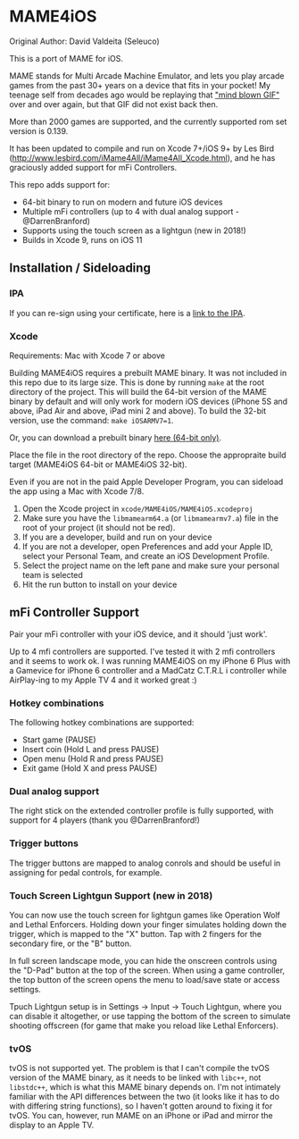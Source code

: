 # MAME4iOS

Original Author: David Valdeita (Seleuco)<br/>

This is a port of MAME for iOS.

MAME stands for Multi Arcade Machine Emulator, and lets you play arcade games from the past 30+ years on a device that fits in your pocket! My teenage self from decades ago would be replaying that ["mind blown GIF"](https://media0.giphy.com/media/xT0xeJpnrWC4XWblEk/giphy.gif) over and over again, but that GIF did not exist back then.

More than 2000 games are supported, and the currently supported rom set version is 0.139.

It has been updated to compile and run on Xcode 7+/iOS 9+ by Les Bird (http://www.lesbird.com/iMame4All/iMame4All_Xcode.html), and he has graciously added support for mFi Controllers.

This repo adds support for:

- 64-bit binary to run on modern and future iOS devices
- Multiple mFi controllers (up to 4 with dual analog support - @DarrenBranford)
- Supports using the touch screen as a lightgun (new in 2018!)
- Builds in Xcode 9, runs on iOS 11 

## Installation / Sideloading

### IPA 

If you can re-sign using your certificate, here is a [link to the IPA](https://mega.nz/#!XII3UTxb!LsCOZIPDwwk35SfPYlMg8I9WQZMFLU_y9VjchGSObCg).

### Xcode

Requirements: Mac with Xcode 7 or above

Building MAME4iOS requires a prebuilt MAME binary. It was not included in this repo due to its large size. This is done by running `make` at the root directory of the project. This will build the 64-bit version of the MAME binary by default and will only work for modern iOS devices (iPhone 5S and above, iPad Air and above, iPad mini 2 and above). To build the 32-bit version, use the command: `make iOSARMV7=1`.

Or, you can download a prebuilt binary [here (64-bit only)](https://mega.nz/#!GJZH3ShT!XVK53FgH5E8WuuSBD57rSwfidtQ2afxWQq9iaPXR4QE).

Place the file in the root directory of the repo. Choose the appropraite build target (MAME4iOS 64-bit or MAME4iOS 32-bit).

Even if you are not in the paid Apple Developer Program, you can sideload the app using a Mac with Xcode 7/8.

1. Open the Xcode project in `xcode/MAME4iOS/MAME4iOS.xcodeproj`
2. Make sure you have the `libmamearm64.a` (or `libmamearmv7.a`) file in the root of your project (it should not be red).
1. If you are a developer, build and run on your device
1. If you are not a developer, open Preferences and add your Apple ID, select your Personal Team, and create an iOS Development Profile.
1. Select the project name on the left pane and make sure your personal team is selected
1. Hit the run button to install on your device

## mFi Controller Support

Pair your mFi controller with your iOS device, and it should 'just work'. 

Up to 4 mfi controllers are supported. I've tested it with 2 mfi controllers and it seems to work ok. I was running MAME4iOS on my iPhone 6 Plus with a Gamevice for iPhone 6 controller and a MadCatz C.T.R.L i controller while AirPlay-ing to my Apple TV 4 and it worked great :)

### Hotkey combinations

The following hotkey combinations are supported:

- Start game (PAUSE)
- Insert coin (Hold L and press PAUSE)
- Open menu (Hold R and press PAUSE)
- Exit game (Hold X and press PAUSE)

### Dual analog support

The right stick on the extended controller profile is fully supported, with support for 4 players (thank you @DarrenBranford!)

### Trigger buttons

The trigger buttons are mapped to analog conrols and should be useful in assigning for pedal controls, for example.

### Touch Screen Lightgun Support (new in 2018)

You can now use the touch screen for lightgun games like Operation Wolf and Lethal Enforcers. Holding down your finger simulates holding down the trigger, which is mapped to the "X" button. Tap with 2 fingers for the secondary fire, or the "B" button.

In full screen landscape mode, you can hide the onscreen controls using the "D-Pad" button at the top of the screen. When using a game controller, the top button of the screen opens the menu to load/save state or access settings.

Tpuch Lightgun setup is in Settings -> Input -> Touch Lightgun, where you can disable it altogether, or use tapping the bottom of the screen to simulate shooting offscreen (for game that make you reload like Lethal Enforcers).

### tvOS

tvOS is not supported yet. The problem is that I can't compile the tvOS version of the MAME binary, as it needs to be linked with `libc++`, not `libstdc++`, which is what this MAME binary depends on. I'm not intimately familiar with the API differences between the two (it looks like it has to do with differing string functions), so I haven't gotten around to fixing it for tvOS. You can, however, run MAME on an iPhone or iPad and mirror the display to an Apple TV.
